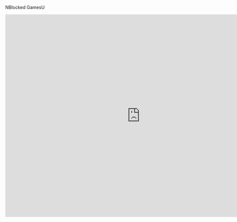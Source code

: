 NBlocked GamesU
<html><head><base target="_blank"></head><body><div style="display: flex; justify-content: space-between; margin: 0; padding: 0;">
  <div style="flex-direction: column;">
    <iframe src="https://1v1lolunblocked.com/games/1v1-lol/index.html" width="850" height="638" marginwidth="0" marginheight="0" hspace="0" vspace="0" frameborder="0" scrolling="no" webkitallowfullscreen="true" mozallowfullscreen="true" msallowfullscreen="true" allowfullscreen="true"></iframe>
  </div>
  <div style="flex-direction: column; margin-left: 60px;">
    <iframe src="https://lablockedgames.com/160x600.html" width="160" height="600" marginwidth="0" marginheight="0" hspace="0" vspace="0" frameborder="0" scrolling="no" webkitallowfullscreen="true" mozallowfullscreen="true" msallowfullscreen="true" allowfullscreen="true"></iframe>
  </div>
</div></body></html>
